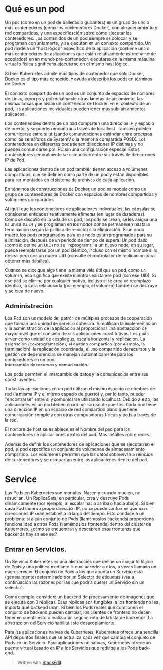 # Qué es un pod
Un pod (como en un pod de ballenas o guisantes) es un grupo de uno o más contenedores (como los contenedores Docker), con almacenamiento y red compartidos, y una especificación sobre cómo ejecutar los contenedores. Los contenidos de un pod siempre se colocan y se programan conjuntamente, y se ejecutan en un contexto compartido. Un pod modela un "host lógico" específico de la aplicación (contiene uno o más contenedores de aplicaciones que están relativamente estrechamente acoplados) en un mundo pre-contenedor, ejecutarse en la misma máquina virtual o física significaría ejecutarse en el mismo host lógico .  
  
Si bien Kubernetes admite más tipos de contenedor que solo Docker, Docker es el tipo más conocido, y ayuda a describir los pods en términos de Docker.  
  
El contexto compartido de un pod es un conjunto de espacios de nombres de Linux, cgroups y potencialmente otras facetas de aislamiento, las mismas cosas que aíslan un contenedor de Docker. En el contexto de un pod, las aplicaciones individuales pueden tener más sub-aislamientos aplicados.  
  
Los contenedores dentro de un pod comparten una dirección IP y espacio de puerto, y se pueden encontrar a través de localhost. También pueden comunicarse entre sí utilizando comunicaciones estándar entre procesos como los semáforos de SystemV o la memoria compartida POSIX. Los contenedores en diferentes pods tienen direcciones IP distintas y no pueden comunicarse por IPC sin una configuración especial. Estos contenedores generalmente se comunican entre sí a través de direcciones IP de Pod.  
  
Las aplicaciones dentro de un pod también tienen acceso a volúmenes compartidos, que se definen como parte de un pod y están disponibles para ser montados en el sistema de archivos de cada aplicación.  
  
En términos de construcciones de Docker, un pod se modela como un grupo de contenedores de Docker con espacios de nombres compartidos y volúmenes compartidos.  
  
Al igual que los contenedores de aplicaciones individuales, las cápsulas se consideran entidades relativamente efímeras (en lugar de duraderas). Como se discutió en la vida de un pod, los pods se crean, se les asigna una ID única (UID) y se programan en los nodos donde permanecen hasta la terminación (según la política de reinicio) o la eliminación. Si un nodo muere, los pods programados para ese nodo están programados para su eliminación, después de un período de tiempo de espera. Un pod dado (como lo define un UID) no se "reprograma" a un nuevo nodo; en su lugar, puede reemplazarse por un pod idéntico, incluso con el mismo nombre si lo desea, pero con un nuevo UID (consulte el controlador de replicación para obtener más detalles).  
  
Cuando se dice que algo tiene la misma vida útil que un pod, como un volumen, eso significa que existe mientras exista ese pod (con ese UID). Si ese pod se elimina por cualquier motivo, incluso si se crea un reemplazo idéntico, la cosa relacionada (por ejemplo, el volumen) también se destruye y se crea de nuevo.

## Administración

Los Pod son un modelo del patrón de múltiples procesos de cooperación que forman una unidad de servicio cohesiva. Simplifican la implementación y la administración de la aplicación al proporcionar una abstracción de mayor nivel que el conjunto de sus aplicaciones constitutivas. Los pods sirven como unidad de despliegue, escala horizontal y replicación. La asignación (co-programación), el destino compartido (por ejemplo, la terminación), la replicación coordinada, el uso compartido de recursos y la gestión de dependencias se manejan automáticamente para los contenedores en un pod.  
Intercambio de recursos y comunicación.  
  
Los pods permiten el intercambio de datos y la comunicación entre sus constituyentes.  
  
Todas las aplicaciones en un pod utilizan el mismo espacio de nombres de red (la misma IP y el mismo espacio de puerto) y, por lo tanto, pueden "encontrarse" entre sí y comunicarse utilizando localhost. Debido a esto, las aplicaciones en un pod deben coordinar su uso de puertos. Cada pod tiene una dirección IP en un espacio de red compartido plano que tiene comunicación completa con otras computadoras físicas y pods a través de la red.  
  
El nombre de host se establece en el Nombre del pod para los contenedores de aplicaciones dentro del pod. Más detalles sobre redes.  
  
Además de definir los contenedores de aplicaciones que se ejecutan en el pod, el pod especifica un conjunto de volúmenes de almacenamiento compartido. Los volúmenes permiten que los datos sobrevivan a reinicios de contenedores y se compartan entre las aplicaciones dentro del pod.

# Service

Las Pods en Kubernetes son mortales. Nacen y cuando mueren, no resucitan. Un ReplicaSets, en particular, crea y destruye Pods dinámicamente (por ejemplo, al escalar hacia arriba o hacia abajo). Si bien cada Pod tiene su propia dirección IP, no se puede confiar en que esas direcciones IP sean estables a lo largo del tiempo. Esto conduce a un problema: si algún conjunto de Pods (llamémoslos backends) proporciona funcionalidad a otros Pods (llamémoslos frontends) dentro del clúster de Kubernetes, ¿cómo se encuentran y descubren esos frontends qué backends hay en ese set?  
  
## Entrar en Servicios.  
  
Un Servicio Kubernetes es una abstracción que define un conjunto lógico de Pods y una política mediante la cual acceder a ellos, a veces llamado un microservicio. El conjunto de Pods a los que apunta un Servicio está (generalmente) determinado por un Selector de etiquetas (vea a continuación las razones por las que podría querer un Servicio sin un selector).  
  
Como ejemplo, considere un backend de procesamiento de imágenes que se ejecuta con 3 réplicas. Esas réplicas son fungibles: a los frontends no les importa qué backend usan. Si bien los Pods reales que componen el conjunto de backend pueden cambiar, los clientes de frontend no deben tener en cuenta esto o realizar un seguimiento de la lista de backends. La abstracción del Servicio habilita este desacoplamiento.  
  
Para las aplicaciones nativas de Kubernetes, Kubernetes ofrece una sencilla API de puntos finales que se actualiza cada vez que cambia el conjunto de Pods en un Servicio. Para aplicaciones no nativas, Kubernetes ofrece un puente virtual basado en IP a los Servicios que redirige a los Pods back-end.
> Written with [StackEdit](https://stackedit.io/).
<!--stackedit_data:
eyJoaXN0b3J5IjpbMTc3NjEzNzg2MywtMTM5NzkzNzg0OF19
-->